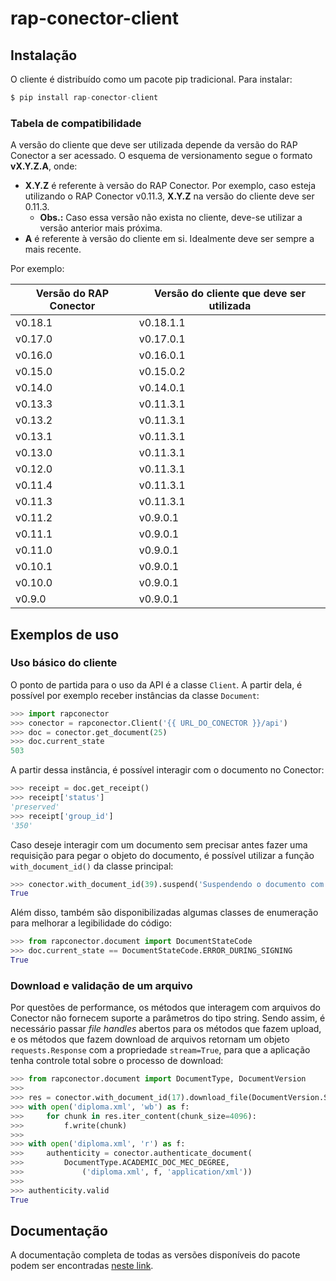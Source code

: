 # rap-conector-client

## Instalação

O cliente é distribuído como um pacote pip tradicional. Para instalar:

```s
$ pip install rap-conector-client
```

### Tabela de compatibilidade

A versão do cliente que deve ser utilizada depende da versão do RAP Conector a ser acessado. O esquema de versionamento segue o formato **vX.Y.Z.A**, onde:
- **X.Y.Z** é referente à versão do RAP Conector. Por exemplo, caso esteja utilizando o RAP Conector v0.11.3, **X.Y.Z** na versão do cliente deve ser 0.11.3.
    - **Obs.:** Caso essa versão não exista no cliente, deve-se utilizar a versão anterior mais próxima.
- **A** é referente à versão do cliente em si. Idealmente deve ser sempre a mais recente.

Por exemplo:

| Versão do RAP Conector | Versão do cliente que deve ser utilizada |
|------------------------|------------------------------------------|
| v0.18.1                | v0.18.1.1                                |
| v0.17.0                | v0.17.0.1                                |
| v0.16.0                | v0.16.0.1                                |
| v0.15.0                | v0.15.0.2                                |
| v0.14.0                | v0.14.0.1                                |
| v0.13.3                | v0.11.3.1                                |
| v0.13.2                | v0.11.3.1                                |
| v0.13.1                | v0.11.3.1                                |
| v0.13.0                | v0.11.3.1                                |
| v0.12.0                | v0.11.3.1                                |
| v0.11.4                | v0.11.3.1                                |
| v0.11.3                | v0.11.3.1                                |
| v0.11.2                | v0.9.0.1                                 |
| v0.11.1                | v0.9.0.1                                 |
| v0.11.0                | v0.9.0.1                                 |
| v0.10.1                | v0.9.0.1                                 |
| v0.10.0                | v0.9.0.1                                 |
| v0.9.0                 | v0.9.0.1                                 |

## Exemplos de uso

### Uso básico do cliente

O ponto de partida para o uso da API é a classe `Client`. A partir dela, é possível por exemplo receber instâncias da classe `Document`:

```python
>>> import rapconector
>>> conector = rapconector.Client('{{ URL_DO_CONECTOR }}/api')
>>> doc = conector.get_document(25)
>>> doc.current_state
503
```

A partir dessa instância, é possível interagir com o documento no Conector:

```python
>>> receipt = doc.get_receipt()
>>> receipt['status']
'preserved'
>>> receipt['group_id']
'350'
```

Caso deseje interagir com um documento sem precisar antes fazer uma requisição
para pegar o objeto do documento, é possível utilizar a função
`with_document_id()` da
classe principal:

```python
>>> conector.with_document_id(39).suspend('Suspendendo o documento com id 39.')
True
```

Além disso, também são disponibilizadas algumas classes de enumeração para melhorar a legibilidade do
código:

```python
>>> from rapconector.document import DocumentStateCode
>>> doc.current_state == DocumentStateCode.ERROR_DURING_SIGNING
True
```

### Download e validação de um arquivo

Por questões de performance, os métodos que interagem com arquivos do Conector
não fornecem suporte a parâmetros do tipo string. Sendo assim, é
necessário passar *file handles* abertos para os métodos que fazem upload, e os
métodos que fazem download de arquivos retornam um objeto
`requests.Response` com a propriedade ``stream=True``, para que a
aplicação tenha controle total sobre o processo de download:

```python
>>> from rapconector.document import DocumentType, DocumentVersion
>>>
>>> res = conector.with_document_id(17).download_file(DocumentVersion.SIGNED)
>>> with open('diploma.xml', 'wb') as f:
>>>     for chunk in res.iter_content(chunk_size=4096):
>>>         f.write(chunk)
>>>
>>> with open('diploma.xml', 'r') as f:
>>>     authenticity = conector.authenticate_document(
>>>         DocumentType.ACADEMIC_DOC_MEC_DEGREE,
>>>             ('diploma.xml', f, 'application/xml'))
>>>
>>> authenticity.valid
True
```

## Documentação

A documentação completa de todas as versões disponíveis do pacote podem ser encontradas [neste link](https://ledgertec.com.br/Jz3JAEOKSLOnaopk/).

